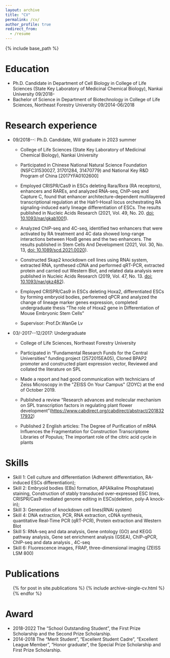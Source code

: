 ```yaml
---
layout: archive
title: "CV"
permalink: /cv/
author_profile: true
redirect_from:
  - /resume
---
```


{% include base_path %}

Education
======
* Ph.D. Candidate in Department of Cell Biology in College of Life Sciences (State Key Laboratory of Medicinal Chemical Biology), Nankai University       09/2018-
* Bachelor of Science in Department of Biotechnology in College of Life Sciences, Northeast Forestry University        09/2014-06/2018

Research experience
======
* 09/2018--: Ph.D. Candidate, Will graduate in 2023 summer
   * College of Life Sciences (State Key Laboratory of Medicinal Chemical Biology), Nankai University
   * Participated in Chinese National Natural Science Foundation (NSFC31530027, 31701284, 31470779) and National Key R&D Program of China [2017YFA0102600] 
   * Employed CRISPR/Cas9 in ESCs deleting Rara/Rxra (RA receptors), enhancers and RAREs, and analyzed RNA-seq, ChIP-seq and Capture C, found that enhancer architecture-dependent multilayered transcriptional regulation at the Halr1–Hoxa1 locus orchestrating RA signaling-induced early lineage differentiation of ESCs. The results published in Nucleic Acids Research (2021, Vol. 49, No. 20. [doi: 10.1093/nar/gkab1001](https://doi.org/10.1093/nar/gkab1001)).
   * Analyzed ChIP-seq and 4C-seq, identified two enhancers that were activated by RA treatment and 4C data showed long-range interactions between HoxB genes and the two enhancers. The results published in Stem Cells And Development (2021, Vol. 30, No. 13, [doi: 10.1089/scd.2021.0020](https://doi.org/10.1089/scd.2021.0020)).
   * Constructed Skap2 knockdown cell lines using RNAi system, extracted RNA, synthesed cDNA and performed qRT-PCR, extracted protein and carried out Western Blot, and related data analysis were published in Nucleic Acids Research (2019, Vol. 47, No. 13. [doi: 10.1093/nar/gkz482](https://doi.org/10.1093/nar/gkz482)).
   * Employed CRISPR/Cas9 in ESCs deleting Hoxa2, differentiated ESCs by forming embryoid bodies, perforemed qPCR and analyzed the change of lineage marker genes expression, completed undergraduate thesis “The role of Hoxa2 gene in Differentiation of Mouse Embryonic Stem Cells”

  * Supervisor: Prof.Dr.WanGe Lv

* 03/-2017--12/2017: Undergraduate 
  * College of Life Sciences, Northeast Forestry University
  * Participated in “Fundamental Research Funds for the Central Universities” funding project (2572015EA05), Cloned BPAP2 promoter and constructed plant expression vector, Reviewed and collated the literature on SPL

  * Made a report and had good communication with technicians of Zeiss Microscopy in the "ZEISS On Your Campus" (ZOYC) at the end of October 2019. 
  * Published a review “Research advances and molecular mechanism on SPL transcription factors in regulating plant flower development”(https://www.cabdirect.org/cabdirect/abstract/20183217932)
  * Published 2 English articles: The Degree of Purification of mRNA Influences the Fragmentation for Construction Transcriptome Libraries of Populus; The important role of the citric acid cycle in plants

  
Skills
======
* Skill 1: Cell culture and differentiation (Adherent differentiation, RA-induced ESCs differentiation);
* Skill 2: Embryoid bodies (EBs) formation, AP(Alkaline Phosphatase) staining, Construction of stably transduced over-expressed ESC lines, CRISPR/Cas9-mediated genome editing in ESCs(deletion, poly-A knock-in);
* Skill 3: Generation of knockdown cell lines(RNAi system)
* Skill 4: DNA extraction, PCR, RNA extraction, cDNA synthesis, quantitative Real-Time PCR (qRT-PCR), Protein extraction and Western Blot
* Skill 5: RNA-seq and data analysis, Gene ontology (GO) and KEGG pathway analysis, Gene set enrichment analysis (GSEA), ChIP-qPCR, ChIP-seq and data analysis , 4C-seq
* Skill 6: Fluorescence images, FRAP, three-dimensional imaging (ZEISS LSM 800)

Publications
======
  <ul>{% for post in site.publications %}
    {% include archive-single-cv.html %}
  {% endfor %}</ul>
  
Award
======
* 2018-2022    The “School Outstanding Student”, the First Prize Scholarship and the Second Prize Scholarship.
* 2014-2018    The “Merit Student”, “Excellent Student Cadre”, “Excellent League Member”, “Honor graduate”, the Special Prize Scholarship and First Prize Scholarship.
